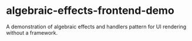 # algebraic-effects-frontend-demo
A demonstration of algebraic effects and handlers pattern for UI rendering without a framework.
